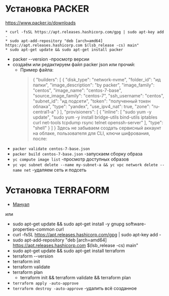# Установка PACKER
https://www.packer.io/downloads
```
* curl -fsSL https://apt.releases.hashicorp.com/gpg | sudo apt-key add -
* sudo apt-add-repository "deb [arch=amd64] https://apt.releases.hashicorp.com $(lsb_release -cs) main"
* sudo apt-get update && sudo apt-get install packer
```
* packer --version -просмотр версии
* создаём или редактируем файл packer json или прочий:
    * Пример файла:
        > {
  "builders": [
    {
      "disk_type": "network-nvme",
      "folder_id": "ид папки",
      "image_description": "by packer",
      "image_family": "centos",
      "image_name": "centos-7-base",
      "source_image_family": "centos-7",
      "ssh_username": "centos",
      "subnet_id": "ид подсети",
      "token": "полученный токен облака",
      "type": "yandex",
      "use_ipv4_nat": true,
      "zone": "ru-central1-a"
    }
  ],
  "provisioners": [
    {
      "inline": [
        "sudo yum -y update",
        "sudo yum -y install bridge-utils bind-utils iptables curl net-tools tcpdump rsync telnet openssh-server"
      ],
      "type": "shell"
    }
  ]
}
Здесь не забываем создать сервисный аккаунт на облаке, пользователя для CLI, ключи шифрования, после:
* `packer validate centos-7-base.json`
* `packer build centos-7-base.json` -запускаем сборку образа
* `yc compute image list` -просмотр доступных образов
* `yc vpc subnet delete --name my-subnet-a && yc vpc network delete --name net` -удаляем сеть и подсеть
# Установка TERRAFORM
* [Мануал](https://learn.hashicorp.com/tutorials/terraform/install-cli)
  
 или
* sudo apt-get update && sudo apt-get install -y gnupg software-properties-common curl
* curl -fsSL https://apt.releases.hashicorp.com/gpg | sudo apt-key add -
* sudo apt-add-repository "deb [arch=amd64] https://apt.releases.hashicorp.com $(lsb_release -cs) main"
* sudo apt-get update && sudo apt-get install terraform
* terraform --version
* terraform init
* terraform validate
* terraform plan
  * terraform init && terraform validate && terraform plan
* `terraform apply -auto-approve`
* `terraform destroy -auto-approve` -удалить всё созданное

